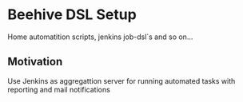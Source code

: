 # Beehive DSL Setup

Home automatition scripts, jenkins job-dsl`s and so on...

## Motivation
Use Jenkins as aggregattion server for running automated tasks with  reporting and mail notifications


